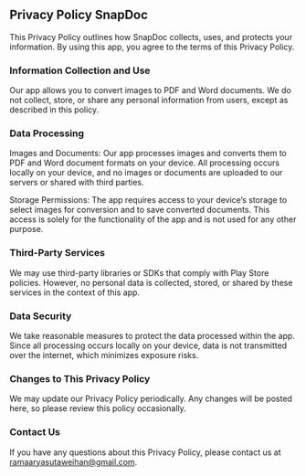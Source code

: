 Privacy Policy SnapDoc
---------------

This Privacy Policy outlines how SnapDoc collects, uses, and protects your information. By using this app, you agree to the terms of this Privacy Policy.

### Information Collection and Use

Our app allows you to convert images to PDF and Word documents. We do not collect, store, or share any personal information from users, except as described in this policy.

### Data Processing

Images and Documents: Our app processes images and converts them to PDF and Word document formats on your device. All processing occurs locally on your device, and no images or documents are uploaded to our servers or shared with third parties.

Storage Permissions: The app requires access to your device’s storage to select images for conversion and to save converted documents. This access is solely for the functionality of the app and is not used for any other purpose.

### Third-Party Services

We may use third-party libraries or SDKs that comply with Play Store policies. However, no personal data is collected, stored, or shared by these services in the context of this app.

### Data Security

We take reasonable measures to protect the data processed within the app. Since all processing occurs locally on your device, data is not transmitted over the internet, which minimizes exposure risks.

### Changes to This Privacy Policy

We may update our Privacy Policy periodically. Any changes will be posted here, so please review this policy occasionally.

### Contact Us

If you have any questions about this Privacy Policy, please contact us at ramaaryasutaweihan@gmail.com.
